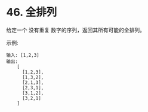# 46. 全排列

给定一个 没有重复 数字的序列，返回其所有可能的全排列。

示例:

    输入: [1,2,3]
    输出:
        [
          [1,2,3],
          [1,3,2],
          [2,1,3],
          [2,3,1],
          [3,1,2],
          [3,2,1]
        ]
